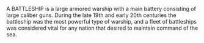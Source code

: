 A BATTLESHIP is a large armored warship with a main battery consisting of large caliber guns. During the late 19th and early 20th centuries the battleship was the most powerful type of warship, and a fleet of battleships was considered vital for any nation that desired to maintain command of the sea.
